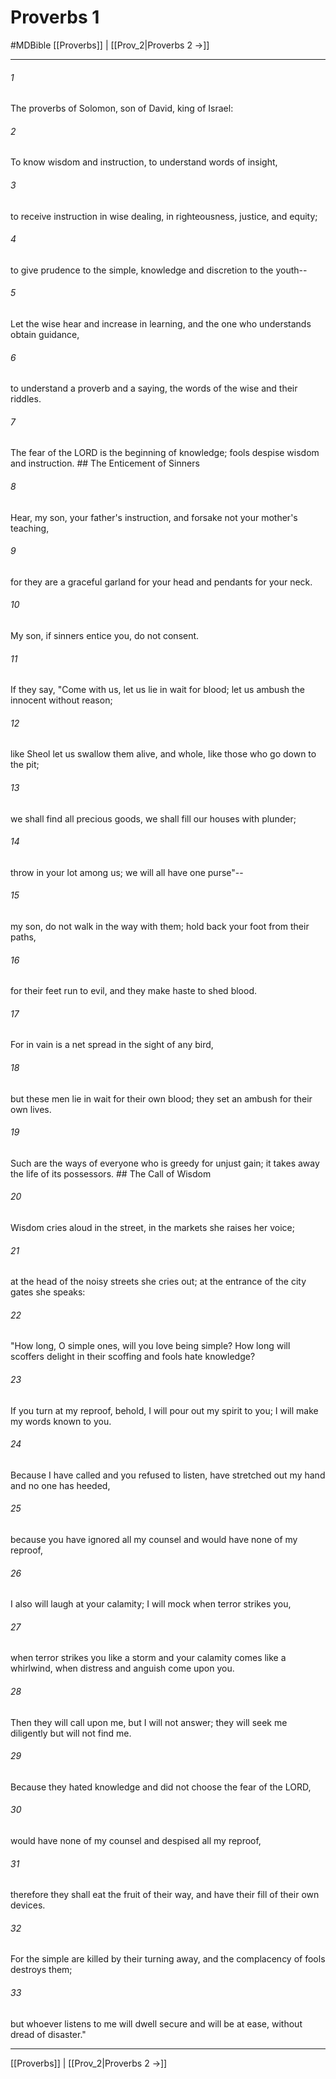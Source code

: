 # Proverbs 1
#MDBible
[[Proverbs]] | [[Prov_2|Proverbs 2 →]]

***

###### 1 
The proverbs of Solomon, son of David, king of Israel: 

###### 2 
To know wisdom and instruction, to understand words of insight, 

###### 3 
to receive instruction in wise dealing, in righteousness, justice, and equity; 

###### 4 
to give prudence to the simple, knowledge and discretion to the youth-- 

###### 5 
Let the wise hear and increase in learning, and the one who understands obtain guidance, 

###### 6 
to understand a proverb and a saying, the words of the wise and their riddles. 

###### 7 
The fear of the LORD is the beginning of knowledge; fools despise wisdom and instruction. ## The Enticement of Sinners 

###### 8 
Hear, my son, your father's instruction, and forsake not your mother's teaching, 

###### 9 
for they are a graceful garland for your head and pendants for your neck. 

###### 10 
My son, if sinners entice you, do not consent. 

###### 11 
If they say, "Come with us, let us lie in wait for blood; let us ambush the innocent without reason; 

###### 12 
like Sheol let us swallow them alive, and whole, like those who go down to the pit; 

###### 13 
we shall find all precious goods, we shall fill our houses with plunder; 

###### 14 
throw in your lot among us; we will all have one purse"-- 

###### 15 
my son, do not walk in the way with them; hold back your foot from their paths, 

###### 16 
for their feet run to evil, and they make haste to shed blood. 

###### 17 
For in vain is a net spread in the sight of any bird, 

###### 18 
but these men lie in wait for their own blood; they set an ambush for their own lives. 

###### 19 
Such are the ways of everyone who is greedy for unjust gain; it takes away the life of its possessors. ## The Call of Wisdom 

###### 20 
Wisdom cries aloud in the street, in the markets she raises her voice; 

###### 21 
at the head of the noisy streets she cries out; at the entrance of the city gates she speaks: 

###### 22 
"How long, O simple ones, will you love being simple? How long will scoffers delight in their scoffing and fools hate knowledge? 

###### 23 
If you turn at my reproof, behold, I will pour out my spirit to you; I will make my words known to you. 

###### 24 
Because I have called and you refused to listen, have stretched out my hand and no one has heeded, 

###### 25 
because you have ignored all my counsel and would have none of my reproof, 

###### 26 
I also will laugh at your calamity; I will mock when terror strikes you, 

###### 27 
when terror strikes you like a storm and your calamity comes like a whirlwind, when distress and anguish come upon you. 

###### 28 
Then they will call upon me, but I will not answer; they will seek me diligently but will not find me. 

###### 29 
Because they hated knowledge and did not choose the fear of the LORD, 

###### 30 
would have none of my counsel and despised all my reproof, 

###### 31 
therefore they shall eat the fruit of their way, and have their fill of their own devices. 

###### 32 
For the simple are killed by their turning away, and the complacency of fools destroys them; 

###### 33 
but whoever listens to me will dwell secure and will be at ease, without dread of disaster." 

***

[[Proverbs]] | [[Prov_2|Proverbs 2 →]]

